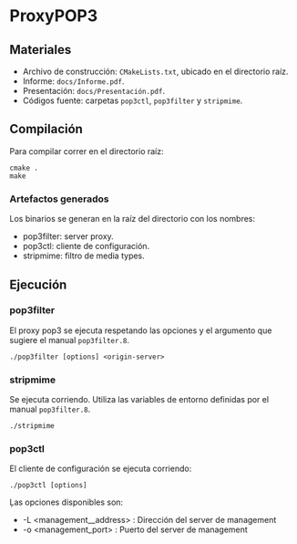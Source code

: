 # ProxyPOP3
## Materiales

* Archivo de construcción: `CMakeLists.txt`, ubicado en el directorio raíz.
* Informe: `docs/Informe.pdf`.
* Presentación: `docs/Presentación.pdf`.
* Códigos fuente: carpetas `pop3ctl`, `pop3filter` y `stripmime`.

## Compilación

Para compilar correr en el directorio raíz:
 
```
cmake .
make
```

### Artefactos generados

Los binarios se generan en la raíz del directorio con los nombres:

* pop3filter: server proxy.
* pop3ctl: cliente de configuración.
* stripmime: filtro de media types.

## Ejecución
### pop3filter
El proxy pop3 se ejecuta respetando las opciones y el argumento que sugiere el 
manual `pop3filter.8`.  
```
./pop3filter [options] <origin-server>
```
### stripmime
Se ejecuta corriendo. Utiliza las variables de entorno definidas por el manual
 `pop3filter.8`. 
```
./stripmime
```
### pop3ctl
El cliente de configuración se ejecuta corriendo:
```
./pop3ctl [options]
```
Ļas opciones disponibles son:
* -L \<management__address\> : Dirección del server de management
* -o \<management_port\> : Puerto del server de management